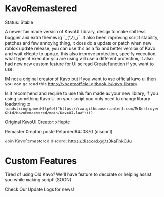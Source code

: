 # KavoRemastered
Status: Stable

A newer fan made version of KavoUI Library, design to make shit less buggier and extra themes ig ¯\_(ツ)_/¯. It also been improving script stability, patches and few annoying thing, it does do a update or patch when new roblox update release, you can use this as a fix and better version of Kavo and wait xHeptc to update, this also improve protection, specify execution, what type of executor you are using will use a different protection, it also had new new custom feature for UI so read CreateFunction if you want to use.

IM not a original creator of Kavo but if you want to use official kavo ui then you can go read this https://xheptcofficial.gitbook.io/kavo-library.

Is it recommend and require to use this fan made as your new library, if you using something Kavo UI on your script you only need to change library loadstring to ``loadstring(game:HttpGet("https://raw.githubusercontent.com/MrDestroyerSkid/KavoRemastered/main/KavoUI.lua"))()``

Original KavoUI Creator: xHeptc

Remaster Creator: posterRetarded64#0870 (discord)

Join KavoRemastered discord: https://discord.gg/sDkaFhkCJu 

# Custom Features

Tired of using Old Kavo? We'll have feature to decorate or helping assist you while making script! (SOON)

Check Our Update Logs for news!
